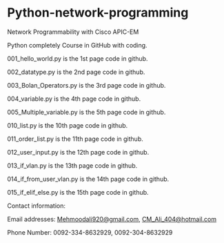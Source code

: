 # Python-network-programming
Network Programmability with Cisco APIC-EM 

Python completely Course in GitHub with coding.

001_hello_world.py is the 1st page code in github.

002_datatype.py is the 2nd page code in github.

003_Bolan_Operators.py is the 3rd  page code in github. 

004_variable.py is the 4th  page code in github. 

005_Multiple_variable.py is the 5th  page code in github. 

010_list.py is the 10th  page code in github. 

011_order_list.py is the 11th  page code in github. 

012_user_input.py is the 12th  page code in github. 

013_if_vlan.py is the 13th  page code in github. 

014_if_from_user_vlan.py is the 14th  page code in github. 

015_if_elif_else.py is the 15th  page code in github. 

Contact information:

Email addresses: Mehmoodali920@gmail.com, CM_Ali_404@hotmail.com	

Phone Number: 0092-334-8632929, 0092-304-8632929
